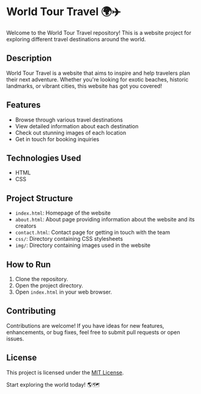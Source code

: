 # World Tour Travel 🌍✈️

Welcome to the World Tour Travel repository! This is a website project for exploring different travel destinations around the world.

## Description

World Tour Travel is a website that aims to inspire and help travelers plan their next adventure. Whether you're looking for exotic beaches, historic landmarks, or vibrant cities, this website has got you covered!

## Features

- Browse through various travel destinations
- View detailed information about each destination
- Check out stunning images of each location
- Get in touch for booking inquiries

## Technologies Used

- HTML
- CSS

## Project Structure

- `index.html`: Homepage of the website
- `about.html`: About page providing information about the website and its creators
- `contact.html`: Contact page for getting in touch with the team
- `css/`: Directory containing CSS stylesheets
- `img/`: Directory containing images used in the website

## How to Run

1. Clone the repository.
2. Open the project directory.
3. Open `index.html` in your web browser.

## Contributing

Contributions are welcome! If you have ideas for new features, enhancements, or bug fixes, feel free to submit pull requests or open issues.

## License

This project is licensed under the [MIT License](LICENSE).

Start exploring the world today! 🌎🗺️
